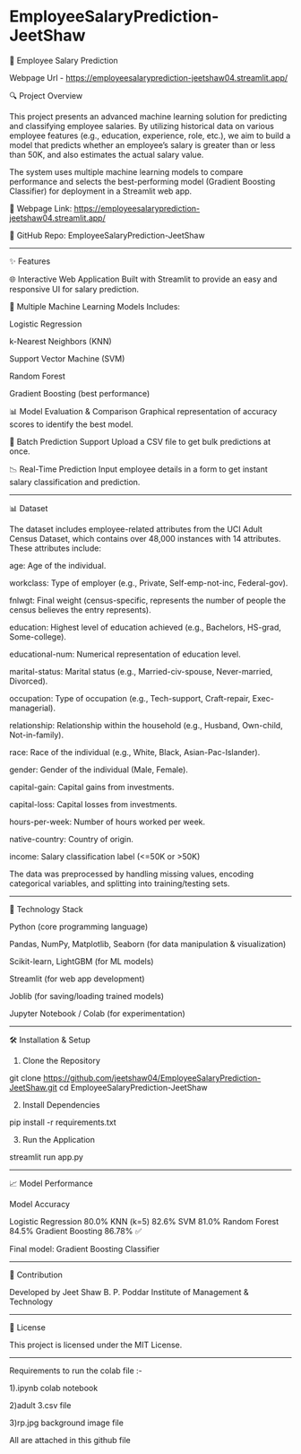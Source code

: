 # EmployeeSalaryPrediction-JeetShaw

💼 Employee Salary Prediction 

Webpage Url - https://employeesalaryprediction-jeetshaw04.streamlit.app/


🔍 Project Overview

This project presents an advanced machine learning solution for predicting and classifying employee salaries. By utilizing historical data on various employee features (e.g., education, experience, role, etc.), we aim to build a model that predicts whether an employee’s salary is greater than or less than 50K, and also estimates the actual salary value.

The system uses multiple machine learning models to compare performance and selects the best-performing model (Gradient Boosting Classifier) for deployment in a Streamlit web app.

🔗 Webpage Link: https://employeesalaryprediction-jeetshaw04.streamlit.app/


📂 GitHub Repo: EmployeeSalaryPrediction-JeetShaw


---

✨ Features

🌐 Interactive Web Application
Built with Streamlit to provide an easy and responsive UI for salary prediction.

🧠 Multiple Machine Learning Models
Includes:

Logistic Regression

k-Nearest Neighbors (KNN)

Support Vector Machine (SVM)

Random Forest

Gradient Boosting (best performance)


📊 Model Evaluation & Comparison
Graphical representation of accuracy scores to identify the best model.

📁 Batch Prediction Support
Upload a CSV file to get bulk predictions at once.

📉 Real-Time Prediction
Input employee details in a form to get instant salary classification and prediction.



---

📊 Dataset

The dataset includes employee-related attributes from the UCI Adult Census Dataset, which contains over 48,000 instances with 14 attributes.
 These attributes include:

age: Age of the individual.

workclass: Type of employer (e.g., Private, Self-emp-not-inc, Federal-gov).

fnlwgt: Final weight (census-specific, represents the number of people the census believes the entry represents).

education: Highest level of education achieved (e.g., Bachelors, HS-grad, Some-college).

educational-num: Numerical representation of education level.

marital-status: Marital status (e.g., Married-civ-spouse, Never-married, Divorced).

occupation: Type of occupation (e.g., Tech-support, Craft-repair, Exec-managerial).

relationship: Relationship within the household (e.g., Husband, Own-child, Not-in-family).

race: Race of the individual (e.g., White, Black, Asian-Pac-Islander).

gender: Gender of the individual (Male, Female).

capital-gain: Capital gains from investments.

capital-loss: Capital losses from investments.

hours-per-week: Number of hours worked per week.

native-country: Country of origin.

income:  Salary classification label (<=50K or >50K)


The data was preprocessed by handling missing values, encoding categorical variables, and splitting into training/testing sets.


---

🧰 Technology Stack

Python (core programming language)

Pandas, NumPy, Matplotlib, Seaborn (for data manipulation & visualization)

Scikit-learn, LightGBM (for ML models)

Streamlit (for web app development)

Joblib (for saving/loading trained models)

Jupyter Notebook / Colab (for experimentation)



---

🛠️ Installation & Setup

1. Clone the Repository

git clone https://github.com/jeetshaw04/EmployeeSalaryPrediction-JeetShaw.git
cd EmployeeSalaryPrediction-JeetShaw


2. Install Dependencies

pip install -r requirements.txt


3. Run the Application

streamlit run app.py




---

📈 Model Performance

Model	Accuracy

Logistic Regression	80.0%
KNN (k=5)	82.6%
SVM	81.0%
Random Forest	84.5%
Gradient Boosting	86.78% ✅


Final model: Gradient Boosting Classifier


---

🤝 Contribution

Developed by Jeet Shaw
B. P. Poddar Institute of Management & Technology


---

📄 License

This project is licensed under the MIT License.


---

                                                            

Requirements to run the colab file :-                             

1).ipynb colab notebook                                
                
2)adult 3.csv file                                    

3)rp.jpg background image file                                      
  
All are attached in this github file                                            

